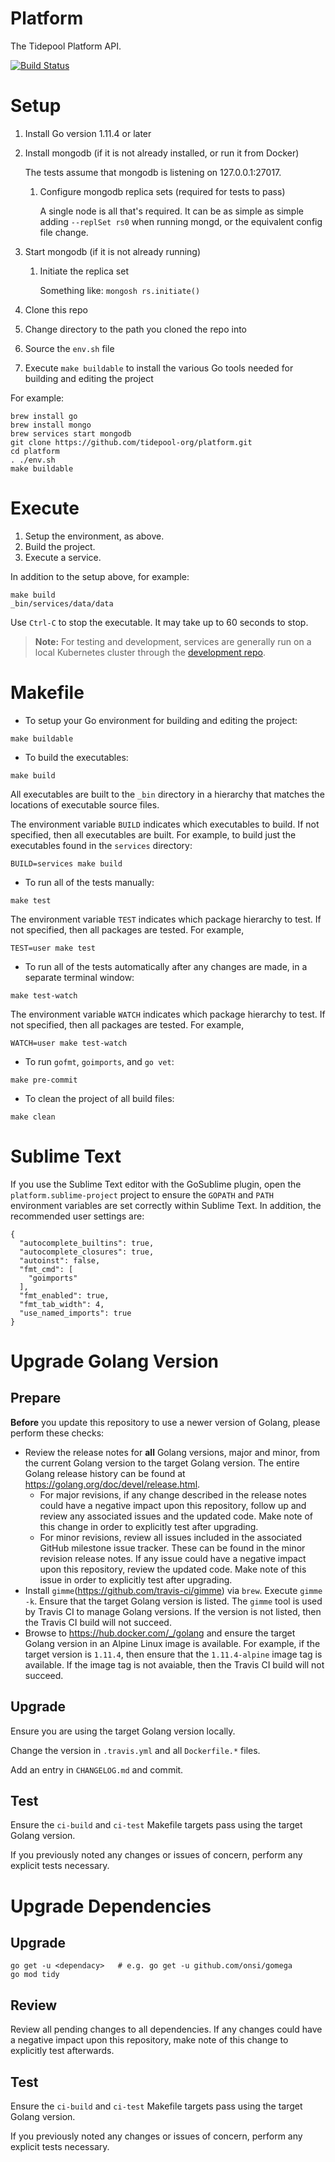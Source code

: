 # Platform

The Tidepool Platform API.

[![Build Status](https://app.travis-ci.com/tidepool-org/platform.svg?branch=master)](https://app.travis-ci.com/tidepool-org/platform)

# Setup

1. Install Go version 1.11.4 or later
1. Install mongodb (if it is not already installed, or run it from Docker)

    The tests assume that mongodb is listening on 127.0.0.1:27017.
    1. Configure mongodb replica sets (required for tests to pass)

        A single node is all that's required. It can be as simple as simple adding `--replSet rs0` when running mongd, or the equivalent config file change.
1. Start mongodb (if it is not already running)
    1. Initiate the replica set

	    Something like: `mongosh rs.initiate()`
1. Clone this repo
1. Change directory to the path you cloned the repo into
1. Source the `env.sh` file
1. Execute `make buildable` to install the various Go tools needed for building and editing the project

For example:

```
brew install go
brew install mongo
brew services start mongodb
git clone https://github.com/tidepool-org/platform.git
cd platform
. ./env.sh
make buildable
```

# Execute

1. Setup the environment, as above.
1. Build the project.
1. Execute a service.

In addition to the setup above, for example:

```
make build
_bin/services/data/data
```

Use `Ctrl-C` to stop the executable. It may take up to 60 seconds to stop.

> **Note:** For testing and development, services are generally run on a local Kubernetes cluster through the [development repo](https://github.com/tidepool-org/development#developing-tidepool-services).

# Makefile

* To setup your Go environment for building and editing the project:

```
make buildable
```

* To build the executables:

```
make build
```

All executables are built to the `_bin` directory in a hierarchy that matches the locations of executable source files.

The environment variable `BUILD` indicates which executables to build. If not specified, then all executables are built. For example, to build just the executables found in the `services` directory:

```
BUILD=services make build
```

* To run all of the tests manually:

```
make test
```

The environment variable `TEST` indicates which package hierarchy to test. If not specified, then all packages are tested. For example,

```
TEST=user make test
```

* To run all of the tests automatically after any changes are made, in a separate terminal window:

```
make test-watch
```

The environment variable `WATCH` indicates which package hierarchy to test. If not specified, then all packages are tested. For example,

```
WATCH=user make test-watch
```

* To run `gofmt`, `goimports`, and `go vet`:

```
make pre-commit
```

* To clean the project of all build files:

```
make clean
```

# Sublime Text

If you use the Sublime Text editor with the GoSublime plugin, open the `platform.sublime-project` project to ensure the `GOPATH` and `PATH` environment variables are set correctly within Sublime Text. In addition, the recommended user settings are:

```
{
  "autocomplete_builtins": true,
  "autocomplete_closures": true,
  "autoinst": false,
  "fmt_cmd": [
    "goimports"
  ],
  "fmt_enabled": true,
  "fmt_tab_width": 4,
  "use_named_imports": true
}
```

# Upgrade Golang Version

## Prepare

**Before** you update this repository to use a newer version of Golang, please perform these checks:

- Review the release notes for **all** Golang versions, major and minor, from the current Golang version to the target Golang version. The entire Golang release history can be found at https://golang.org/doc/devel/release.html.
  - For major revisions, if any change described in the release notes could have a negative impact upon this repository, follow up and review any associated issues and the updated code. Make note of this change in order to explicitly test after upgrading.
  - For minor revisions, review all issues included in the associated GitHub milestone issue tracker. These can be found in the minor revision release notes. If any issue could have a negative impact upon this repository, review the updated code. Make note of this issue in order to explicitly test after upgrading.
- Install `gimme`(https://github.com/travis-ci/gimme) via `brew`. Execute `gimme -k`. Ensure that the target Golang version is listed. The `gimme` tool is used by Travis CI to manage Golang versions. If the version is not listed, then the Travis CI build will not succeed.
- Browse to https://hub.docker.com/_/golang and ensure the target Golang version in an Alpine Linux image is available. For example, if the target version is `1.11.4`, then ensure that the `1.11.4-alpine` image tag is available. If the image tag is not avaiable, then the Travis CI build will not succeed.

## Upgrade

Ensure you are using the target Golang version locally.

Change the version in `.travis.yml` and all `Dockerfile.*` files.

Add an entry in `CHANGELOG.md` and commit.

## Test

Ensure the `ci-build` and `ci-test` Makefile targets pass using the target Golang version.

If you previously noted any changes or issues of concern, perform any explicit tests necessary.

# Upgrade Dependencies

## Upgrade

```
go get -u <dependacy>   # e.g. go get -u github.com/onsi/gomega
go mod tidy
```

## Review

Review all pending changes to all dependencies. If any changes could have a negative impact upon this repository, make note of this change to explicitly test afterwards.

## Test

Ensure the `ci-build` and `ci-test` Makefile targets pass using the target Golang version.

If you previously noted any changes or issues of concern, perform any explicit tests necessary.
